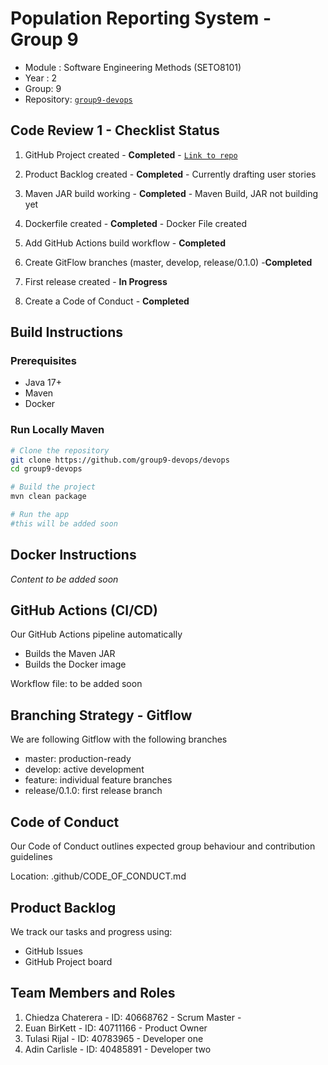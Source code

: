 
# Population Reporting System - Group 9

- Module : Software Engineering Methods (SETO8101)
- Year : 2
- Group: 9
- Repository: [`group9-devops`](https://github.com/group9-devops/devops)

## Code Review 1 - Checklist Status

1. GitHub Project created - **Completed** - [`Link to repo`](https://github.com/group9-devops/devops)

2. Product Backlog created - **Completed** - Currently drafting user stories

3. Maven JAR build working - **Completed** - Maven Build, JAR not building yet

4. Dockerfile created - **Completed** - Docker File created

5. Add GitHub Actions build workflow - **Completed**

6. Create GitFlow branches (master, develop, release/0.1.0) -**Completed**

7. First release created - **In Progress**

8. Create a Code of Conduct - **Completed**

## Build Instructions

### Prerequisites

- Java 17+
- Maven
- Docker

### Run Locally Maven

```bash
# Clone the repository
git clone https://github.com/group9-devops/devops
cd group9-devops

# Build the project
mvn clean package

# Run the app
#this will be added soon

```

## Docker Instructions

_Content to be added soon_

## GitHub Actions (CI/CD)

Our GitHub Actions pipeline automatically

- Builds the Maven JAR
- Builds the Docker image

Workflow file: to be added soon

## Branching Strategy - Gitflow

We are following Gitflow with the following branches
- master: production-ready
- develop: active development
- feature: individual feature branches
- release/0.1.0: first release branch

## Code of Conduct

Our Code of Conduct outlines expected group behaviour and contribution guidelines

Location: .github/CODE_OF_CONDUCT.md

## Product Backlog

We track our tasks and progress using:

- GitHub Issues
- GitHub Project board

## Team Members and Roles

1. Chiedza Chaterera - ID: 40668762 - Scrum Master - 
2. Euan BirKett - ID: 40711166  - Product Owner
3. Tulasi Rijal - ID: 40783965 - Developer one
4. Adin Carlisle - ID: 40485891 - Developer two


